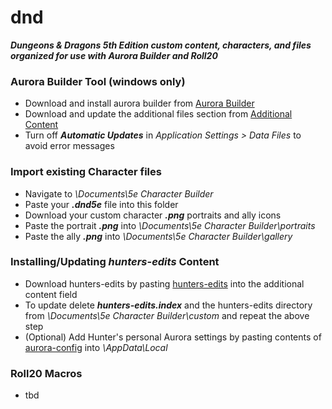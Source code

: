 # dnd
***Dungeons & Dragons 5th Edition custom content, characters, and files organized for use with Aurora Builder and Roll20***


### Aurora Builder Tool (windows only)

* Download and install aurora builder from [Aurora Builder](https://aurorabuilder.com/)
* Download and update the additional files section from [Additional Content](https://www.aurorabuilder.com/content)
* Turn off ***Automatic Updates*** in *Application Settings > Data Files* to avoid error messages


### Import existing Character files

* Navigate to *\Documents\5e Character Builder*
* Paste your ***.dnd5e*** file into this folder
* Download your custom character ***.png*** portraits and ally icons
* Paste the portrait ***.png*** into *\Documents\5e Character Builder\portraits*
* Paste the ally ***.png*** into *\Documents\5e Character Builder\gallery*


### Installing/Updating *hunters-edits* Content

* Download hunters-edits by pasting [hunters-edits](https://raw.githubusercontent.com/howe-hunter/dnd/main/hunters-edits.index) into the additional content field
* To update delete ***hunters-edits.index*** and the hunters-edits directory from *\Documents\5e Character Builder\custom* and repeat the above step
* (Optional) Add Hunter's personal Aurora settings by pasting contents of [aurora-config](https://github.com/howe-hunter/dnd/tree/main/aurora-config) into *\AppData\Local*

### Roll20 Macros

* tbd
